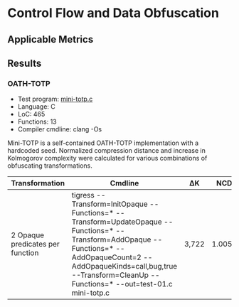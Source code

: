 # Control Flow and Data Obfuscation

## Applicable Metrics

## Results

### OATH-TOTP

- Test program: [mini-totp.c](https://github.com/b-mueller/obfuscation-metrics/blob/master/testprograms/oath-totp/mini-totp.c)
- Language: C
- LoC: 465
- Functions: 13
- Compiler cmdline: clang -Os

Mini-TOTP is a self-contained OATH-TOTP implementation with a hardcoded seed. Normalized compression distance and increase in Kolmogorov complexity were calculated for various combinations of obfuscating transformations.

|Transformation|Cmdline|ΔK|NCD|
|---|---|---|---|
|2 Opaque predicates per function|tigress --Transform=InitOpaque --Functions=* --Transform=UpdateOpaque --Functions=* --Transform=AddOpaque --Functions=* --AddOpaqueCount=2 --AddOpaqueKinds=call,bug,true  --Transform=CleanUp --Functions=* --out=test-01.c mini-totp.c| 3,722| 1.0059 |
